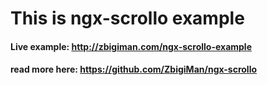 # This is ngx-scrollo example
#### Live example: http://zbigiman.com/ngx-scrollo-example
#### read more here: https://github.com/ZbigiMan/ngx-scrollo
